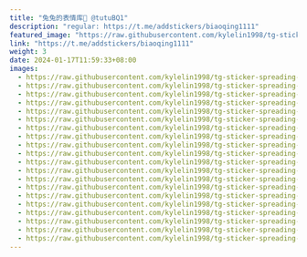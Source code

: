 ```yaml
---
title: "兔兔的表情库🐰 @tutuBQ1"
description: "regular: https://t.me/addstickers/biaoqing1111"
featured_image: "https://raw.githubusercontent.com/kylelin1998/tg-sticker-spreading-worldwide-images/main/img/0117e91d-09cc-4ac5-bc8f-145c66b72e7e.jpg"
link: "https://t.me/addstickers/biaoqing1111"
weight: 3
date: 2024-01-17T11:59:33+08:00
images:
  - https://raw.githubusercontent.com/kylelin1998/tg-sticker-spreading-worldwide-images/main/img/0117e91d-09cc-4ac5-bc8f-145c66b72e7e.jpg
  - https://raw.githubusercontent.com/kylelin1998/tg-sticker-spreading-worldwide-images/main/img/0ea58f2f-5c2f-48d0-9eea-9fac3c9436ee.jpg
  - https://raw.githubusercontent.com/kylelin1998/tg-sticker-spreading-worldwide-images/main/img/c5a6154b-79e1-48a9-b5cb-6ea72260ab3d.jpg
  - https://raw.githubusercontent.com/kylelin1998/tg-sticker-spreading-worldwide-images/main/img/e120bb07-9210-4883-ab47-7c7b9c81c97c.jpg
  - https://raw.githubusercontent.com/kylelin1998/tg-sticker-spreading-worldwide-images/main/img/acaa63f9-ad59-4b3b-8e82-1eaa5aa9e984.jpg
  - https://raw.githubusercontent.com/kylelin1998/tg-sticker-spreading-worldwide-images/main/img/73395ba7-ffc9-4448-9971-450fc7231d7f.jpg
  - https://raw.githubusercontent.com/kylelin1998/tg-sticker-spreading-worldwide-images/main/img/aa48d36e-d859-46f6-a35e-4afa5b024a6c.jpg
  - https://raw.githubusercontent.com/kylelin1998/tg-sticker-spreading-worldwide-images/main/img/aff2058e-d861-46a1-963a-d6afdfabffff.jpg
  - https://raw.githubusercontent.com/kylelin1998/tg-sticker-spreading-worldwide-images/main/img/fee21fa3-e626-485f-8a1b-b984ce72a023.jpg
  - https://raw.githubusercontent.com/kylelin1998/tg-sticker-spreading-worldwide-images/main/img/36c881d7-c329-4e42-9fb8-bb1ef3205ef9.jpg
  - https://raw.githubusercontent.com/kylelin1998/tg-sticker-spreading-worldwide-images/main/img/c786a41c-0bc1-40a6-8ed5-e0d1b1fee388.jpg
  - https://raw.githubusercontent.com/kylelin1998/tg-sticker-spreading-worldwide-images/main/img/290d7216-23b7-41b7-a354-23d8f6a5840a.jpg
  - https://raw.githubusercontent.com/kylelin1998/tg-sticker-spreading-worldwide-images/main/img/9359e786-95ca-449a-9158-1918af2a6a1d.jpg
  - https://raw.githubusercontent.com/kylelin1998/tg-sticker-spreading-worldwide-images/main/img/7d2f0191-0bba-4e1a-81fe-fdf3eb2b0e77.jpg
  - https://raw.githubusercontent.com/kylelin1998/tg-sticker-spreading-worldwide-images/main/img/60a21c16-3419-4318-94c9-f8d3ac13d9f0.jpg
  - https://raw.githubusercontent.com/kylelin1998/tg-sticker-spreading-worldwide-images/main/img/bc6e60fc-7fec-4009-9c1e-082d83a9434c.jpg
  - https://raw.githubusercontent.com/kylelin1998/tg-sticker-spreading-worldwide-images/main/img/69c64f2e-6b0e-48cb-9665-4caea2140936.jpg
  - https://raw.githubusercontent.com/kylelin1998/tg-sticker-spreading-worldwide-images/main/img/8a5d6e28-5a76-4e2f-a8ed-f2cb3cae8672.jpg
  - https://raw.githubusercontent.com/kylelin1998/tg-sticker-spreading-worldwide-images/main/img/70b124ea-2804-4775-984c-0a77feac6c1a.jpg
  - https://raw.githubusercontent.com/kylelin1998/tg-sticker-spreading-worldwide-images/main/img/8fbec1bc-82a4-4d9b-a0b0-2d484eea022f.jpg
---
```

